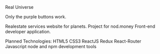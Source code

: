 Real Universe 

Only the purple buttons work.

Realestate services website for planets. Project for nod.money Front-end developer application.

Planned Technologies:
HTML5 CSS3 ReactJS Redux React-Router Javascript 
node and npm development tools
